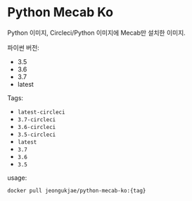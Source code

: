 # Python Mecab Ko

Python 이미지, Circleci/Python 이미지에 Mecab만 설치한 이미지.

파이썬 버전:

* 3.5
* 3.6
* 3.7
* latest


Tags:

* `latest-circleci`
* `3.7-circleci`
* `3.6-circleci`
* `3.5-circleci`
* `latest`
* `3.7`
* `3.6`
* `3.5`

usage:

```sh
docker pull jeongukjae/python-mecab-ko:{tag}
```
